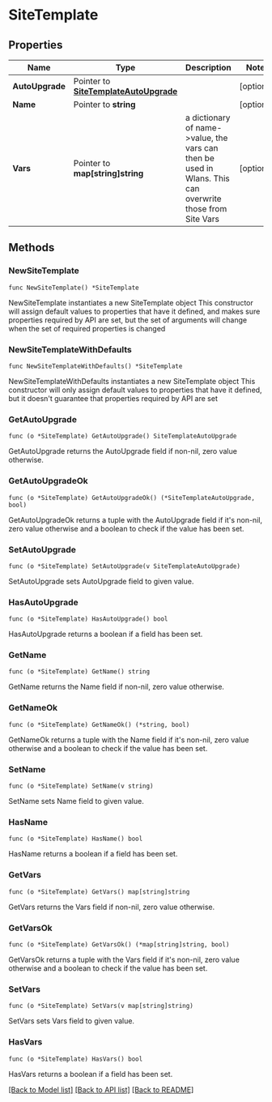 # SiteTemplate

## Properties

Name | Type | Description | Notes
------------ | ------------- | ------------- | -------------
**AutoUpgrade** | Pointer to [**SiteTemplateAutoUpgrade**](SiteTemplateAutoUpgrade.md) |  | [optional] 
**Name** | Pointer to **string** |  | [optional] 
**Vars** | Pointer to **map[string]string** | a dictionary of name-&gt;value, the vars can then be used in Wlans. This can overwrite those from Site Vars | [optional] 

## Methods

### NewSiteTemplate

`func NewSiteTemplate() *SiteTemplate`

NewSiteTemplate instantiates a new SiteTemplate object
This constructor will assign default values to properties that have it defined,
and makes sure properties required by API are set, but the set of arguments
will change when the set of required properties is changed

### NewSiteTemplateWithDefaults

`func NewSiteTemplateWithDefaults() *SiteTemplate`

NewSiteTemplateWithDefaults instantiates a new SiteTemplate object
This constructor will only assign default values to properties that have it defined,
but it doesn't guarantee that properties required by API are set

### GetAutoUpgrade

`func (o *SiteTemplate) GetAutoUpgrade() SiteTemplateAutoUpgrade`

GetAutoUpgrade returns the AutoUpgrade field if non-nil, zero value otherwise.

### GetAutoUpgradeOk

`func (o *SiteTemplate) GetAutoUpgradeOk() (*SiteTemplateAutoUpgrade, bool)`

GetAutoUpgradeOk returns a tuple with the AutoUpgrade field if it's non-nil, zero value otherwise
and a boolean to check if the value has been set.

### SetAutoUpgrade

`func (o *SiteTemplate) SetAutoUpgrade(v SiteTemplateAutoUpgrade)`

SetAutoUpgrade sets AutoUpgrade field to given value.

### HasAutoUpgrade

`func (o *SiteTemplate) HasAutoUpgrade() bool`

HasAutoUpgrade returns a boolean if a field has been set.

### GetName

`func (o *SiteTemplate) GetName() string`

GetName returns the Name field if non-nil, zero value otherwise.

### GetNameOk

`func (o *SiteTemplate) GetNameOk() (*string, bool)`

GetNameOk returns a tuple with the Name field if it's non-nil, zero value otherwise
and a boolean to check if the value has been set.

### SetName

`func (o *SiteTemplate) SetName(v string)`

SetName sets Name field to given value.

### HasName

`func (o *SiteTemplate) HasName() bool`

HasName returns a boolean if a field has been set.

### GetVars

`func (o *SiteTemplate) GetVars() map[string]string`

GetVars returns the Vars field if non-nil, zero value otherwise.

### GetVarsOk

`func (o *SiteTemplate) GetVarsOk() (*map[string]string, bool)`

GetVarsOk returns a tuple with the Vars field if it's non-nil, zero value otherwise
and a boolean to check if the value has been set.

### SetVars

`func (o *SiteTemplate) SetVars(v map[string]string)`

SetVars sets Vars field to given value.

### HasVars

`func (o *SiteTemplate) HasVars() bool`

HasVars returns a boolean if a field has been set.


[[Back to Model list]](../README.md#documentation-for-models) [[Back to API list]](../README.md#documentation-for-api-endpoints) [[Back to README]](../README.md)


